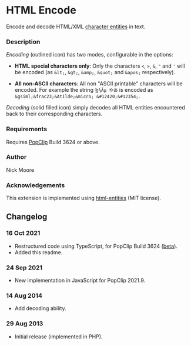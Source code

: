 # HTML Encode

Encode and decode HTML/XML [character entities](https://developer.mozilla.org/en-US/docs/Glossary/Entity) in text.

### Description

*Encoding* (outlined icon) has two modes, configurable in the options: 

* **HTML special characters only**: Only the characters `<`, `>`, `&`, `"` and `'` will be encoded (as `&lt;`, `&gt;`, `&amp;`, `&quot;` and `&apos;` respectively).

* **All non-ASCII characters**: All non "ASCII printable" characters will be encoded. For example the string `⪐⅔Ãµ やあ` is encoded as `&gsiml;&frac23;&Atilde;&micro; &#12420;&#12354;`.

*Decoding* (solid filled icon) simply decodes all HTML entities encountered back to their corresponding characters.

### Requirements

Requires [PopClip](https://pilotmoon.com/popclip/download) Build 3624 or above.

### Author

Nick Moore

### Acknowledgements

This extension is implemented using [html-entities](https://github.com/mdevils/html-entities) (MIT license).

## Changelog

### 16 Oct 2021

- Restructured code using TypeScript, for PopClip Build 3624 ([beta](https://pilotmoon.com/popclip/download)).
- Added this readme.

### 24 Sep 2021

- New implementation in JavaScript for PopClip 2021.9.

### 14 Aug 2014

- Add decoding ability.

### 29 Aug 2013

- Initial release (implemented in PHP).